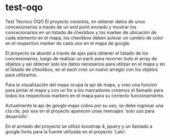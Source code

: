 # test-oqo
Test Técnico OQO
El proyecto consistia, en obtener datos de unos concesionarios a través de un end point enviado y mostrar los concecionarios en un listado de checkbox y los marker de ubicación de cada elemento en el mapa, los checkbox deben activar un cambio de color en el respectivo marker de cada uno en el mapa de google.

El proyecto se abordó a través de ajax para obtener el listado de los concesionarios, luego de realizar un each para recorrer todo el array de objetos y así obtener solo los datos necesarios para utilizar en el mapa y en el listado de checkbox, en el each creó un nuevo arreglo con los objetos para utilizarlos.

Para la visualización del mapa ocupa la api de maps, y creo una funcion para pintar el mapa y con un for a los marcadores creamos el llamado para todos los respectivos markers en el mapa para su correcto funcionamiento. 

Actualmente la api de google maps cobra por su uso, se debe ingresar una cta cte, por eso en el proyecto aparecen unas mensajes 'solo uso para desarrollo'.

En el armado del proyecto se utilizó boostrap 4, jquery y un llamado a google fonts para la fuente utilizada en el proyecto 'Lato'.
